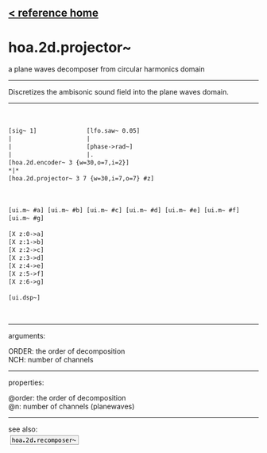 [< reference home](ceammc_lib.html)
---

# hoa.2d.projector~


a plane waves decomposer from circular harmonics domain

---

Discretizes the ambisonic sound field into the plane waves domain.<br>


---


```


[sig~ 1]              [lfo.saw~ 0.05]
|                     |
|                     [phase->rad~]
|                     |.
[hoa.2d.encoder~ 3 {w=30,o=7,i=2}]
*|*
[hoa.2d.projector~ 3 7 {w=30,i=7,o=7} #z]



[ui.m~ #a] [ui.m~ #b] [ui.m~ #c] [ui.m~ #d] [ui.m~ #e] [ui.m~ #f] [ui.m~ #g]

[X z:0->a]
[X z:1->b]
[X z:2->c]
[X z:3->d]
[X z:4->e]
[X z:5->f]
[X z:6->g]

[ui.dsp~]

            
```

---
arguments:

ORDER: the order of
            decomposition<br>
NCH: number of
            channels<br>

---
properties:

@order: the order of decomposition<br>
@n: 
            number of channels (planewaves)<br>

---
see also:<br>
[![hoa.2d.recomposer~](img/object_hoa.2d.recomposer~.png)](hoa.2d.recomposer~.html)
